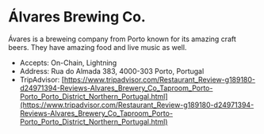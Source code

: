 # Álvares Brewing Co.

Ávares is a breweing company from Porto known for its amazing craft beers. They have amazing food and live music as well.

* Accepts: On-Chain, Lightning
* Address: Rua do Almada 383, 4000-303 Porto, Portugal
* TripAdvisor: [https://www.tripadvisor.com/Restaurant_Review-g189180-d24971394-Reviews-Alvares_Brewery_Co_Taproom_Porto-Porto_Porto_District_Northern_Portugal.html](https://www.tripadvisor.com/Restaurant_Review-g189180-d24971394-Reviews-Alvares_Brewery_Co_Taproom_Porto-Porto_Porto_District_Northern_Portugal.html)
